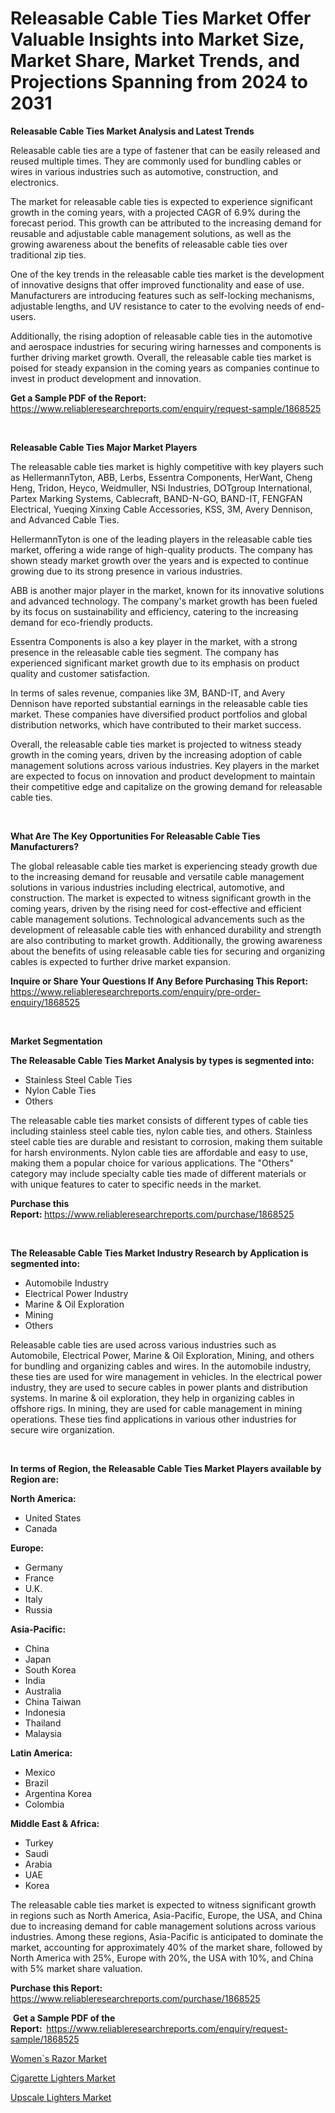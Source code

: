 <p><h1>Releasable Cable Ties Market Offer Valuable Insights into Market Size, Market Share, Market Trends, and Projections Spanning from 2024 to 2031</h1></p><p><strong>Releasable Cable Ties Market Analysis and Latest Trends</strong></p>
<p><p>Releasable cable ties are a type of fastener that can be easily released and reused multiple times. They are commonly used for bundling cables or wires in various industries such as automotive, construction, and electronics.</p><p>The market for releasable cable ties is expected to experience significant growth in the coming years, with a projected CAGR of 6.9% during the forecast period. This growth can be attributed to the increasing demand for reusable and adjustable cable management solutions, as well as the growing awareness about the benefits of releasable cable ties over traditional zip ties.</p><p>One of the key trends in the releasable cable ties market is the development of innovative designs that offer improved functionality and ease of use. Manufacturers are introducing features such as self-locking mechanisms, adjustable lengths, and UV resistance to cater to the evolving needs of end-users.</p><p>Additionally, the rising adoption of releasable cable ties in the automotive and aerospace industries for securing wiring harnesses and components is further driving market growth. Overall, the releasable cable ties market is poised for steady expansion in the coming years as companies continue to invest in product development and innovation.</p></p>
<p><strong>Get a Sample PDF of the Report:&nbsp;</strong> <a href="https://www.reliableresearchreports.com/enquiry/request-sample/1868525">https://www.reliableresearchreports.com/enquiry/request-sample/1868525</a></p>
<p>&nbsp;</p>
<p><strong>Releasable Cable Ties Major Market Players</strong></p>
<p><p>The releasable cable ties market is highly competitive with key players such as HellermannTyton, ABB, Lerbs, Essentra Components, HerWant, Cheng Heng, Tridon, Heyco, Weidmuller, NSi Industries, DOTgroup International, Partex Marking Systems, Cablecraft, BAND-N-GO, BAND-IT, FENGFAN Electrical, Yueqing Xinxing Cable Accessories, KSS, 3M, Avery Dennison, and Advanced Cable Ties.</p><p>HellermannTyton is one of the leading players in the releasable cable ties market, offering a wide range of high-quality products. The company has shown steady market growth over the years and is expected to continue growing due to its strong presence in various industries.</p><p>ABB is another major player in the market, known for its innovative solutions and advanced technology. The company's market growth has been fueled by its focus on sustainability and efficiency, catering to the increasing demand for eco-friendly products.</p><p>Essentra Components is also a key player in the market, with a strong presence in the releasable cable ties segment. The company has experienced significant market growth due to its emphasis on product quality and customer satisfaction.</p><p>In terms of sales revenue, companies like 3M, BAND-IT, and Avery Dennison have reported substantial earnings in the releasable cable ties market. These companies have diversified product portfolios and global distribution networks, which have contributed to their market success.</p><p>Overall, the releasable cable ties market is projected to witness steady growth in the coming years, driven by the increasing adoption of cable management solutions across various industries. Key players in the market are expected to focus on innovation and product development to maintain their competitive edge and capitalize on the growing demand for releasable cable ties.</p></p>
<p>&nbsp;</p>
<p><strong>What Are The Key Opportunities For Releasable Cable Ties Manufacturers?</strong></p>
<p><p>The global releasable cable ties market is experiencing steady growth due to the increasing demand for reusable and versatile cable management solutions in various industries including electrical, automotive, and construction. The market is expected to witness significant growth in the coming years, driven by the rising need for cost-effective and efficient cable management solutions. Technological advancements such as the development of releasable cable ties with enhanced durability and strength are also contributing to market growth. Additionally, the growing awareness about the benefits of using releasable cable ties for securing and organizing cables is expected to further drive market expansion.</p></p>
<p><strong>Inquire or Share Your Questions If Any Before Purchasing This Report:</strong> <a href="https://www.reliableresearchreports.com/enquiry/pre-order-enquiry/1868525">https://www.reliableresearchreports.com/enquiry/pre-order-enquiry/1868525</a></p>
<p>&nbsp;</p>
<p><strong>Market Segmentation</strong></p>
<p><strong>The Releasable Cable Ties Market Analysis by types is segmented into:</strong></p>
<p><ul><li>Stainless Steel Cable Ties</li><li>Nylon Cable Ties</li><li>Others</li></ul></p>
<p><p>The releasable cable ties market consists of different types of cable ties including stainless steel cable ties, nylon cable ties, and others. Stainless steel cable ties are durable and resistant to corrosion, making them suitable for harsh environments. Nylon cable ties are affordable and easy to use, making them a popular choice for various applications. The "Others" category may include specialty cable ties made of different materials or with unique features to cater to specific needs in the market.</p></p>
<p><strong>Purchase this Report:&nbsp;</strong><a href="https://www.reliableresearchreports.com/purchase/1868525">https://www.reliableresearchreports.com/purchase/1868525</a></p>
<p>&nbsp;</p>
<p><strong>The Releasable Cable Ties Market Industry Research by Application is segmented into:</strong></p>
<p><ul><li>Automobile Industry</li><li>Electrical Power Industry</li><li>Marine & Oil Exploration</li><li>Mining</li><li>Others</li></ul></p>
<p><p>Releasable cable ties are used across various industries such as Automobile, Electrical Power, Marine & Oil Exploration, Mining, and others for bundling and organizing cables and wires. In the automobile industry, these ties are used for wire management in vehicles. In the electrical power industry, they are used to secure cables in power plants and distribution systems. In marine & oil exploration, they help in organizing cables in offshore rigs. In mining, they are used for cable management in mining operations. These ties find applications in various other industries for secure wire organization.</p></p>
<p>&nbsp;</p>
<p><strong>In terms of Region, the Releasable Cable Ties Market Players available by Region are:</strong></p>
<p>
    <p> <strong> North America: </strong>
        <ul>
            <li>United States</li>
            <li>Canada</li>
        </ul>
        </p> 
    <p> <strong> Europe: </strong>
        <ul>
            <li>Germany</li>
            <li>France</li>
            <li>U.K.</li>
            <li>Italy</li>
            <li>Russia</li>
        </ul>
        </p> 
    <p> <strong> Asia-Pacific: </strong>
        <ul>
            <li>China</li>
            <li>Japan</li>
            <li>South Korea</li>
            <li>India</li>
            <li>Australia</li>
            <li>China Taiwan</li>
            <li>Indonesia</li>
            <li>Thailand</li>
            <li>Malaysia</li>
        </ul>
        </p> 
    <p> <strong> Latin America: </strong>
        <ul>
            <li>Mexico</li>
            <li>Brazil</li>
            <li>Argentina Korea</li>
            <li>Colombia</li>
        </ul>
        </p> 
    <p> <strong> Middle East & Africa: </strong>
        <ul>
            <li>Turkey</li>
            <li>Saudi</li>
            <li>Arabia</li>
            <li>UAE</li>
            <li>Korea</li>
        </ul>
    </p>
    </p>
<p><p>The releasable cable ties market is expected to witness significant growth in regions such as North America, Asia-Pacific, Europe, the USA, and China due to increasing demand for cable management solutions across various industries. Among these regions, Asia-Pacific is anticipated to dominate the market, accounting for approximately 40% of the market share, followed by North America with 25%, Europe with 20%, the USA with 10%, and China with 5% market share valuation.</p></p>
<p><strong>Purchase this Report: </strong><a href="https://www.reliableresearchreports.com/purchase/1868525">https://www.reliableresearchreports.com/purchase/1868525</a></p>
<p>&nbsp;<strong>Get a Sample PDF of the Report:&nbsp;&nbsp;</strong><a href="https://www.reliableresearchreports.com/enquiry/request-sample/1868525">https://www.reliableresearchreports.com/enquiry/request-sample/1868525</a></p>
<p><strong></strong></p>
<p><p><a href="https://view.publitas.com/reportprime-1/womens-razor-market-size-furnishes-valuable-information-encompassing-market-share-market-trends-and-projections-spanning-from-2023-to-2030/">Women`s Razor Market</a></p><p><a href="https://view.publitas.com/reportprime-1/cigarette-lighters-market-analysis-and-market-size-global-industry-overview-market-segmentation-and-forecast-2023-to-2030/">Cigarette Lighters Market</a></p><p><a href="https://view.publitas.com/reportprime-1/upscale-lighters-market-offer-valuable-insights-into-market-size-market-share-market-trends-and-projections-spanning-from-2023-to-2030/">Upscale Lighters Market</a></p></p>